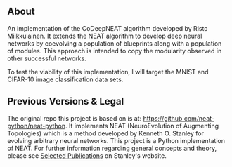 ## About ##

An implementation of the CoDeepNEAT algorithm developed by Risto Miikkulainen. It extends the NEAT algorithm to develop deep neural networks by coevolving a population of blueprints along with a population of modules. This approach is intended to copy the modularity observed in other successful networks.

To test the viability of this implementation, I will target the MNIST and CIFAR-10 image classification data sets.

## Previous Versions & Legal ##

The original repo this project is based on is at: https://github.com/neat-python/neat-python. It implements NEAT (NeuroEvolution of Augmenting Topologies) which is a method developed by Kenneth O. Stanley for evolving arbitrary neural networks. This project is a Python implementation of NEAT. For further information regarding general concepts and theory, please see [Selected Publications](http://www.cs.ucf.edu/~kstanley/#publications) on Stanley's website.

